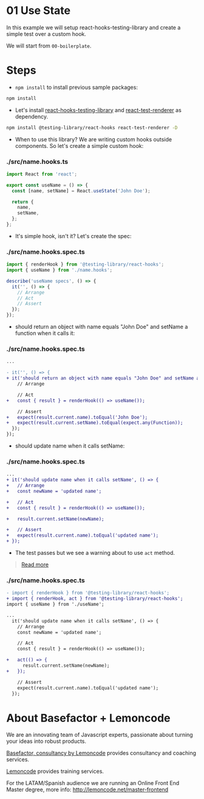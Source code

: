 # 01 Use State

In this example we will setup react-hooks-testing-library and create a simple test over a custom hook.

We will start from `00-boilerplate`.

# Steps

- `npm install` to install previous sample packages:

```bash
npm install
```

- Let's install [react-hooks-testing-library](https://github.com/testing-library/react-hooks-testing-library) and [react-test-renderer](https://www.npmjs.com/package/react-test-renderer) as dependency.

```bash
npm install @testing-library/react-hooks react-test-renderer -D
```

- When to use this library? We are writing custom hooks outside components. So let's create a simple custom hook:

### ./src/name.hooks.ts

```javascript
import React from 'react';

export const useName = () => {
  const [name, setName] = React.useState('John Doe');

  return {
    name,
    setName,
  };
};
```

- It's simple hook, isn't it? Let's create the spec:

### ./src/name.hooks.spec.ts

```javascript
import { renderHook } from '@testing-library/react-hooks';
import { useName } from './name.hooks';

describe('useName specs', () => {
  it('', () => {
    // Arrange
    // Act
    // Assert
  });
});
```

- should return an object with name equals "John Doe" and setName a function when it calls it:

### ./src/name.hooks.spec.ts

```diff
...

- it('', () => {
+ it('should return an object with name equals "John Doe" and setName a function when it calls it', () => {
    // Arrange

    // Act
+   const { result } = renderHook(() => useName());

    // Assert
+   expect(result.current.name).toEqual('John Doe');
+   expect(result.current.setName).toEqual(expect.any(Function));
  });
});

```

- should update name when it calls setName:

### ./src/name.hooks.spec.ts

```diff
...
+ it('should update name when it calls setName', () => {
+   // Arrange
+   const newName = 'updated name';

+   // Act
+   const { result } = renderHook(() => useName());

+   result.current.setName(newName);

+   // Assert
+   expect(result.current.name).toEqual('updated name');
+ });

```

- The test passes but we see a warning about to use `act` method.

> [Read more](https://reactjs.org/docs/test-utils.html#act)

### ./src/name.hooks.spec.ts

```diff
- import { renderHook } from '@testing-library/react-hooks';
+ import { renderHook, act } from '@testing-library/react-hooks';
import { useName } from './useName';

...
  it('should update name when it calls setName', () => {
    // Arrange
    const newName = 'updated name';

    // Act
    const { result } = renderHook(() => useName());

+   act(() => {
      result.current.setName(newName);
+   });

    // Assert
    expect(result.current.name).toEqual('updated name');
  });

```

# About Basefactor + Lemoncode

We are an innovating team of Javascript experts, passionate about turning your ideas into robust products.

[Basefactor, consultancy by Lemoncode](http://www.basefactor.com) provides consultancy and coaching services.

[Lemoncode](http://lemoncode.net/services/en/#en-home) provides training services.

For the LATAM/Spanish audience we are running an Online Front End Master degree, more info: http://lemoncode.net/master-frontend
